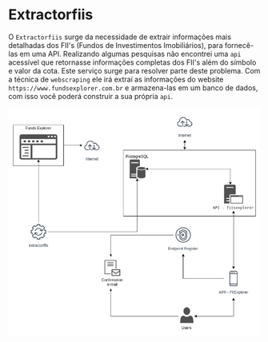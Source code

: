 # Extractorfiis

O `Extractorfiis` surge da necessidade de extrair informações mais detalhadas dos FII's (Fundos de Investimentos Imobiliários), para fornecê-las em uma API.
Realizando algumas pesquisas não encontrei uma `api` acessível que retornasse informações completas dos FII's além do símbolo e valor da cota. Este serviço 
surge para resolver parte deste problema. Com a técnica de `webscraping` ele irá extraí as informações do website `https://www.fundsexplorer.com.br` e armazena-las 
em um banco de dados, com isso você poderá construir a sua própria `api`.

![](ecosistema.png)
